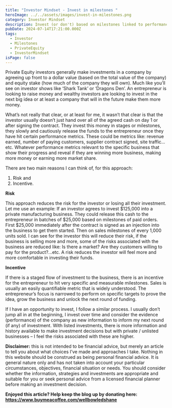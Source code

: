 ```yaml
---
title: "Investor Mindset - Invest in milestones "
heroImage: ../../assets/images/invest-in-milestones.png
category: Investor Mindset
description: Invest (or don't) based on milestones linked to performance
pubDate: 2024-07-14T17:21:00.000Z
tags:
  - Investor
  - Milestones
  - PrivateEquity
  - InvestorMindset
isPage: false
---
```

Private Equity investors generally make investments in a company by agreeing up front to a dollar value (based on the total value of the company) and equity stake (how much of the company they will own). Much like you’ll see on investor shows like ‘Shark Tank’ or ‘Dragons Den’. An entrepreneur is looking to raise money and wealthy investors are looking to invest in the next big idea or at least a company that will in the future make them more money. 

What’s not really that clear, or at least for me, it wasn’t that clear is that the investor usually doesn’t just hand over all of the agreed cash on day 1 or after signing the contract. They invest this money in stages or milestones, they slowly and cautiously release the funds to the entrepreneur once they have hit certain performance metrics. These could be metrics like: revenue earned, number of paying customers, supplier contract signed, site traffic…etc. Whatever performance metrics relevant to the specific business that show their progress and reveal if they are winning more business, making more money or earning more market share.  

There are two main reasons I can think of, for this approach:

1. Risk and 
2. Incentive. 

**Risk**

This approach reduces the risk for the investor or losing all their investment. Let me use an example: If an investor agrees to invest $125,000 into a private manufacturing business. They could release this cash to the entrepreneur in batches of $25,000 based on milestones of paid orders. First $25,000 immediately after the contract is signed as an injection into the business to get them started. Then on sales milestones of every 1,000 units sold. I can see for the investor this will reduce their risk, if the business is selling more and more, some of the risks associated with the business are reduced like: Is there a market? Are they customers willing to pay for the product?...etc. A risk reduces the investor will feel more and more comfortable in investing their funds.  

**Incentive**

If there is a staged flow of investment to the business, there is an incentive for the entrepreneur to hit very specific and measurable milestones. Sales is usually an easily quantifiable metric that is widely understood. The entrepreneur’s focus is narrowed to perform on specific targets to prove the idea, grow the business and unlock the next round of funding. 

If I have an opportunity to invest, I follow a similar process. I usually don’t jump all in at the beginning, I invest over time and consider the evidence (performance) of the company as new information to inform my next round (if any) of investment. With listed investments, there is more information and history available to make investment decisions but with private / unlisted businesses – I feel the risks associated with these are higher. 

**Disclaimer:** this is not intended to be financial advice, but merely an article to tell you about what choices I’ve made and approaches I take. Nothing in this website should be construed as being personal financial advice. It is general nature only and has not taken into account your particular circumstances, objectives, financial situation or needs. You should consider whether the information, strategies and investments are appropriate and suitable for you or seek personal advice from a licensed financial planner before making an investment decision.



**Enjoyed this article? Help keep the blog up by donating here: https://www.buymeacoffee.com/wellbowledshane**
